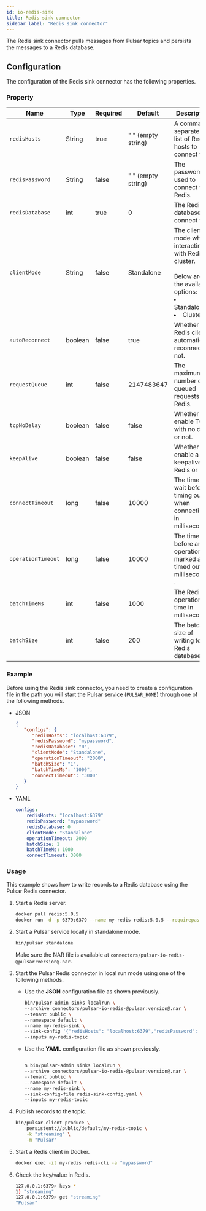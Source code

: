 ```yaml
---
id: io-redis-sink
title: Redis sink connector
sidebar_label: "Redis sink connector"
---
```


The  Redis sink connector pulls messages from Pulsar topics and persists the messages to a Redis database.



## Configuration

The configuration of the Redis sink connector has the following properties.



### Property

| Name | Type|Required | Default | Description 
|------|----------|----------|---------|-------------|
| `redisHosts` |String|true|" " (empty string) | A comma-separated list of Redis hosts to connect to. |
| `redisPassword` |String|false|" " (empty string) | The password used to connect to Redis. |
| `redisDatabase` | int|true|0  | The Redis database to connect to. |
| `clientMode` |String| false|Standalone | The client mode when interacting with Redis cluster. <br /><br />Below are the available options: <br /><li>Standalone<br /></li><li>Cluster </li>|
| `autoReconnect` | boolean|false|true | Whether the Redis client automatically reconnect or not. |
| `requestQueue` | int|false|2147483647 | The maximum number of queued requests to Redis. |
| `tcpNoDelay` |boolean| false| false | Whether to enable TCP with no delay or not. |
| `keepAlive` | boolean|false | false |Whether to enable a keepalive to Redis or not. |
| `connectTimeout` |long| false|10000 | The time to wait before timing out when connecting in milliseconds. |
| `operationTimeout` | long|false|10000 | The time before an operation is marked as timed out in milliseconds . |
| `batchTimeMs` | int|false|1000 | The Redis operation time in milliseconds. |
| `batchSize` | int|false|200 | The batch size of writing to Redis database. |


### Example

Before using the Redis sink connector, you need to create a configuration file in the path you will start the Pulsar service (`PULSAR_HOME`) through one of the following methods.

* JSON

  ```json
  {
     "configs": {
        "redisHosts": "localhost:6379",
        "redisPassword": "mypassword",
        "redisDatabase": "0",
        "clientMode": "Standalone",
        "operationTimeout": "2000",
        "batchSize": "1",
        "batchTimeMs": "1000",
        "connectTimeout": "3000"
     }
  }
  ```

* YAML

  ```yaml
  configs:
      redisHosts: "localhost:6379"
      redisPassword: "mypassword"
      redisDatabase: 0
      clientMode: "Standalone"
      operationTimeout: 2000
      batchSize: 1
      batchTimeMs: 1000
      connectTimeout: 3000
  ```

### Usage

This example shows how to write records to a Redis database using the Pulsar Redis connector.

1. Start a Redis server.

   ```bash
   docker pull redis:5.0.5
   docker run -d -p 6379:6379 --name my-redis redis:5.0.5 --requirepass "mypassword"
   ```

2. Start a Pulsar service locally in standalone mode.

   ```bash
   bin/pulsar standalone
   ```

   Make sure the NAR file is available at `connectors/pulsar-io-redis-@pulsar:version@.nar`.
   
3. Start the Pulsar Redis connector in local run mode using one of the following methods.

   * Use the **JSON** configuration file as shown previously. 

       ```bash
       bin/pulsar-admin sinks localrun \
       --archive connectors/pulsar-io-redis-@pulsar:version@.nar \
       --tenant public \
       --namespace default \
       --name my-redis-sink \
       --sink-config '{"redisHosts": "localhost:6379","redisPassword": "mypassword","redisDatabase": "0","clientMode": "Standalone","operationTimeout": "3000","batchSize": "1"}' \
       --inputs my-redis-topic
       ```

   * Use the **YAML** configuration file as shown previously.

       ```bash
       
       $ bin/pulsar-admin sinks localrun \
       --archive connectors/pulsar-io-redis-@pulsar:version@.nar \
       --tenant public \
       --namespace default \
       --name my-redis-sink \
       --sink-config-file redis-sink-config.yaml \
       --inputs my-redis-topic
       
       ```

4. Publish records to the topic.

   ```bash
   bin/pulsar-client produce \
       persistent://public/default/my-redis-topic \
       -k "streaming" \
       -m "Pulsar"
   ```

5. Start a Redis client in Docker.

   ```bash
   docker exec -it my-redis redis-cli -a "mypassword"
   ```

6. Check the key/value in Redis.

   ```bash
   127.0.0.1:6379> keys *
   1) "streaming"
   127.0.0.1:6379> get "streaming"
   "Pulsar"
   ```


